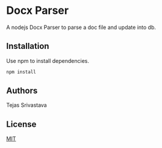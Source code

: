 # Docx Parser

A nodejs Docx Parser to parse a doc file and update into db.

## Installation

Use npm to install dependencies.

```bash
npm install
```

## Authors

Tejas Srivastava

## License
[MIT](https://choosealicense.com/licenses/mit/)
